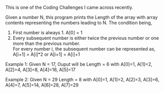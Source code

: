 This is one of the Coding Challenges I came across recently.

Given a number N, this program prints the Length of the array with array contents representing the numbers leading to N. 
The condition being,             
1. First number is always 1. A[0] = 1        
2. Every subsequent number is either twice the previous number or one more than the previous number.        
   For every number i, the subsequent number can be represented as,
   A[i+1] = A[i]*2 
       or
   A[i+1] = A[i]+1 

Example 1: Given N = 17, Ouput will be Length = 6 with
A[0]=1, A[1]=2, A[2]=4, A[3]=8, A[4]=16, A[5]=17

Example 2: Given N = 29 Length = 8 with
A[0]=1, A[1]=2, A[2]=3, A[3]=6, A[4]=7, A[5]=14, A[6]=28, A[7]=29


